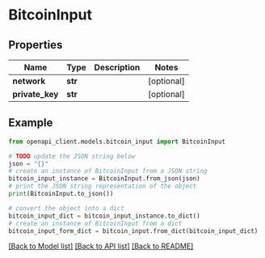 # BitcoinInput


## Properties

Name | Type | Description | Notes
------------ | ------------- | ------------- | -------------
**network** | **str** |  | [optional] 
**private_key** | **str** |  | [optional] 

## Example

```python
from openapi_client.models.bitcoin_input import BitcoinInput

# TODO update the JSON string below
json = "{}"
# create an instance of BitcoinInput from a JSON string
bitcoin_input_instance = BitcoinInput.from_json(json)
# print the JSON string representation of the object
print(BitcoinInput.to_json())

# convert the object into a dict
bitcoin_input_dict = bitcoin_input_instance.to_dict()
# create an instance of BitcoinInput from a dict
bitcoin_input_form_dict = bitcoin_input.from_dict(bitcoin_input_dict)
```
[[Back to Model list]](../README.md#documentation-for-models) [[Back to API list]](../README.md#documentation-for-api-endpoints) [[Back to README]](../README.md)


